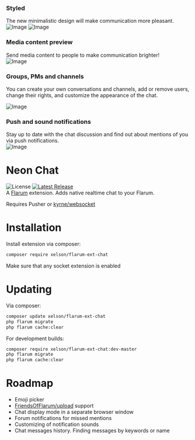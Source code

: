 ### Styled

The new minimalistic design will make communication more pleasant.  
![Image](https://i.ibb.co/3m4wCV3/b40f10da617c.png)
![Image](https://c.radikal.ru/c15/2201/0f/600cc5faac92.png)

### Media content preview

Send media content to people to make communication brighter!  
![Image](https://sun9-6.userapi.com/eldBF03c5Ys9dt1IYT-Di9KpQNX91sQFPhFEfA/n9KTpymA46U.jpg)

### Groups, PMs and channels

You can create your own conversations and channels, add or remove users, change their rights, and customize the appearance of the chat.

![Image](https://sun9-13.userapi.com/sZjGejXxf0pY8tBOQPgeTGWAnrWOYGqAR8AkCA/L9zBWvw7FPQ.jpg)

### Push and sound notifications  

Stay up to date with the chat discussion and find out about mentions of you via push notifications.  
![Image](https://sun9-16.userapi.com/_LwmU4GtCL8csbq_443Aal13nmtsvMvx6IlveA/SS9-kZS6NQI.jpg)

# Neon Chat

![License](https://img.shields.io/badge/license-MIT-blue.svg) 
[![Latest Release](https://img.shields.io/packagist/v/xelson/flarum-ext-chat)](https://packagist.org/packages/xelson/flarum-ext-chat)   
A [Flarum](http://flarum.org) extension. Adds native realtime chat to your Flarum.

Requires Pusher or [kyrne/websocket](https://extiverse.com/extension/kyrne/websocket)

# Installation

Install extension via composer:

```bash
composer require xelson/flarum-ext-chat
```

Make sure that any socket extension is enabled

# Updating

Via composer:

```bash
composer update xelson/flarum-ext-chat
php flarum migrate
php flarum cache:clear
```

For development builds:

```bash
composer require xelson/flarum-ext-chat:dev-master
php flarum migrate
php flarum cache:clear
```

# Roadmap

* Emoji picker
* [FriendsOfFlarum/upload](https://github.com/FriendsOfFlarum/upload) support
* Chat display mode in a separate browser window
* Forum notifications for missed mentions
* Customizing of notification sounds
* Chat messages history. Finding messages by keywords or name
